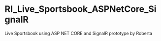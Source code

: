 # RI_Live_Sportsbook_ASPNetCore_SignalR
Live Sportsbook using ASP NET CORE and SignalR prototype by Roberta 
